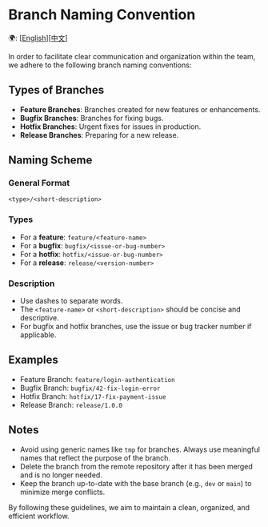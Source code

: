 # Branch Naming Convention
🌍: \[[English](./Branch_Naming_Convention.md)\]\[[中文](./Branch_Naming_Convention_zh.md)\]

In order to facilitate clear communication and organization within the team, we adhere to the following branch naming conventions:

## Types of Branches

- **Feature Branches**: Branches created for new features or enhancements.
- **Bugfix Branches**: Branches for fixing bugs.
- **Hotfix Branches**: Urgent fixes for issues in production.
- **Release Branches**: Preparing for a new release.

## Naming Scheme

### General Format

`<type>/<short-description>`

### Types

- For a **feature**: `feature/<feature-name>`
- For a **bugfix**: `bugfix/<issue-or-bug-number>`
- For a **hotfix**: `hotfix/<issue-or-bug-number>`
- For a **release**: `release/<version-number>`

### Description

- Use dashes to separate words.
- The `<feature-name>` or `<short-description>` should be concise and descriptive.
- For bugfix and hotfix branches, use the issue or bug tracker number if applicable.

## Examples

- Feature Branch: `feature/login-authentication`
- Bugfix Branch: `bugfix/42-fix-login-error`
- Hotfix Branch: `hotfix/17-fix-payment-issue`
- Release Branch: `release/1.0.0`

## Notes

- Avoid using generic names like `tmp` for branches. Always use meaningful names that reflect the purpose of the branch.
- Delete the branch from the remote repository after it has been merged and is no longer needed.
- Keep the branch up-to-date with the base branch (e.g., `dev` or `main`) to minimize merge conflicts.

By following these guidelines, we aim to maintain a clean, organized, and efficient workflow.

